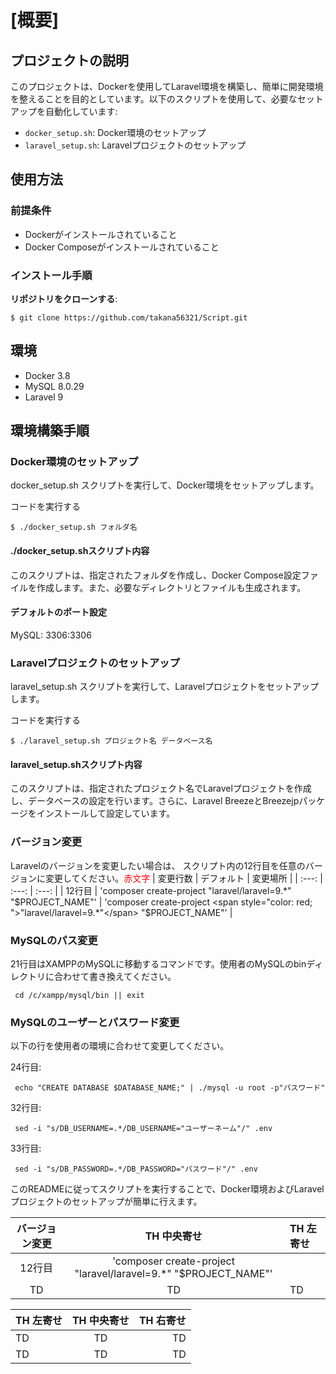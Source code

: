 # [概要]
## プロジェクトの説明

このプロジェクトは、Dockerを使用してLaravel環境を構築し、簡単に開発環境を整えることを目的としています。以下のスクリプトを使用して、必要なセットアップを自動化しています:

- `docker_setup.sh`: Docker環境のセットアップ
- `laravel_setup.sh`: Laravelプロジェクトのセットアップ

## 使用方法

### 前提条件

- Dockerがインストールされていること
- Docker Composeがインストールされていること

### インストール手順

 **リポジトリをクローンする**:

   ```
  $ git clone https://github.com/takana56321/Script.git
   ```

## 環境
- Docker 3.8
- MySQL 8.0.29
- Laravel 9
## 環境構築手順
### Docker環境のセットアップ

docker_setup.sh スクリプトを実行して、Docker環境をセットアップします。

コードを実行する

```
$ ./docker_setup.sh フォルダ名
```
#### ./docker_setup.shスクリプト内容
このスクリプトは、指定されたフォルダを作成し、Docker Compose設定ファイルを作成します。また、必要なディレクトリとファイルも生成されます。

#### デフォルトのポート設定
MySQL: 3306:3306

### Laravelプロジェクトのセットアップ
laravel_setup.sh スクリプトを実行して、Laravelプロジェクトをセットアップします。

コードを実行する
```
$ ./laravel_setup.sh プロジェクト名 データベース名
```

#### laravel_setup.shスクリプト内容
このスクリプトは、指定されたプロジェクト名でLaravelプロジェクトを作成し、データベースの設定を行います。さらに、Laravel BreezeとBreezejpパッケージをインストールして設定しています。

### バージョン変更
Laravelのバージョンを変更したい場合は、
スクリプト内の12行目を任意のバージョンに変更してください。<span style="color: red; ">赤文字</span>
| 変更行数 | デフォルト | 変更場所 |
| :---: | :---: | :---: |
| 12行目 | 'composer create-project "laravel/laravel=9.*" "$PROJECT_NAME"' | 'composer create-project <span style="color: red; ">"laravel/laravel=9.*"</span> "$PROJECT_NAME"' |

### MySQLのパス変更
21行目はXAMPPのMySQLに移動するコマンドです。使用者のMySQLのbinディレクトリに合わせて書き換えてください。
```
 cd /c/xampp/mysql/bin || exit
```
### MySQLのユーザーとパスワード変更
以下の行を使用者の環境に合わせて変更してください。

24行目:
```
 echo "CREATE DATABASE $DATABASE_NAME;" | ./mysql -u root -p"パスワード"
```
32行目:
```
 sed -i "s/DB_USERNAME=.*/DB_USERNAME="ユーザーネーム"/" .env
```
33行目:
```
 sed -i "s/DB_PASSWORD=.*/DB_PASSWORD="パスワード"/" .env
```
このREADMEに従ってスクリプトを実行することで、Docker環境およびLaravelプロジェクトのセットアップが簡単に行えます。


| バージョン変更 | TH 中央寄せ | TH 左寄せ |
| :---: | :---: | :--- |
| 12行目 | 'composer create-project "laravel/laravel=9.*" "$PROJECT_NAME"' |
| TD | TD | TD |


| TH 左寄せ | TH 中央寄せ | TH 右寄せ |
| :--- | :---: | ---: |
| TD | TD | TD |
| TD | TD | TD |
